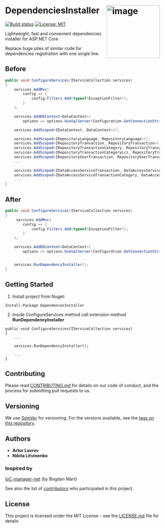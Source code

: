 
# DependenciesInstaller             <img width="173" align="right" alt="image" src="https://user-images.githubusercontent.com/10619880/164889982-23cc7d84-776d-4431-a674-535d5d235706.png">

[![Build status](https://ci.appveyor.com/api/projects/status/10v1yxj93ey0j37x?svg=true)](https://ci.appveyor.com/project/ArturLavrov/dependenciesinstaller)
[![License: MIT](https://img.shields.io/badge/License-MIT-blue.svg)](https://opensource.org/licenses/MIT)


Lightweight, fast and convenient dependencies installer for ASP.NET Core  

Replace huge piles of similar code for dependencies registration with one single line.

## Before
```C#
public void ConfigureServices(IServiceCollection services)
{
    services.AddMvc(
        config => {
            config.Filters.Add(typeof(ExceptionFilter));
        }
    );

    services.AddDbContext<DataContext>(
        options => options.UseSqlServer(Configuration.GetConnectionString("DefaultConnection")), ServiceLifetime.Scoped);

    services.AddScoped<IDataContext, DataContext>();

    services.AddScoped<IRepositoryLanguage, RepositoryLanguage>();
    services.AddScoped<IRepositoryTransaction, RepositoryTransaction>();
    services.AddScoped<IRepositoryTransactionCategory, RepositoryTransactionCategory>();
    services.AddScoped<IRepositoryTransactionCategoryLcz, RepositoryTransactionCategoryLcz>();
    services.AddScoped<IRepositoryUserTransaction, RepositoryUserTransaction>();
    ...

    services.AddScoped<IDataAccessServiceTransaction, DataAccessServiceTransaction>();
    services.AddScoped<IDataAccessServiceTransactionCategory, DataAccessServiceTransactionCategory>();
    ...
}

```
## After
```C#
public void ConfigureServices(IServiceCollection services)
{
     services.AddMvc(
        config => {
            config.Filters.Add(typeof(ExceptionFilter));
        }
    );

    services.AddDbContext<DataContext>(
        options => options.UseSqlServer(Configuration.GetConnectionString("DefaultConnection")), ServiceLifetime.Scoped);


    services.RunDependencyInstaller();
}
```


## Getting Started

1) Install project from Nuget:
```
Install-Package DependencesInstaller 
```
2) Inside ConfigureServices method call extension method **RunDependencyInstaller**
```
public void ConfigureServices(IServiceCollection services)
{
    ...
    
    services.RunDependencyInstaller();
    
    ...
}
```

## Contributing

Please read [CONTRIBUTING.md](https://gist.github.com/PurpleBooth/b24679402957c63ec426) for details on our code of conduct, and the process for submitting pull requests to us.

## Versioning

We use [SemVer](http://semver.org/) for versioning. For the versions available, see the [tags on this repository](https://github.com/your/project/tags). 

## Authors

* **Artur Lavrov** 
* **Nikita Litvinenko**

### Inspired by 
[IoC-manager-net](https://github.com/Mart-Bogdan/IoC-manager-net) (by Bogdan Mart)

See also the list of [contributors](https://github.com/your/project/contributors) who participated in this project.

## License

This project is licensed under the MIT License - see the [LICENSE.md](LICENSE.md) file for details
